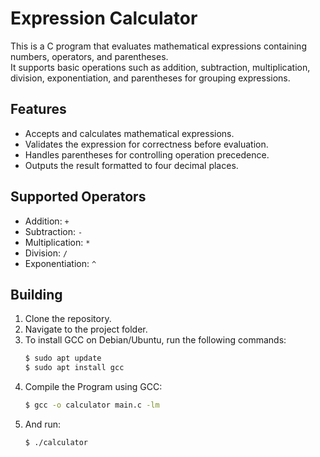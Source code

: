 # Expression Calculator

This is a C program that evaluates mathematical expressions containing numbers, operators, and parentheses.  
It supports basic operations such as addition, subtraction, multiplication, division, exponentiation, and parentheses for grouping expressions.

## Features

- Accepts and calculates mathematical expressions.
- Validates the expression for correctness before evaluation.
- Handles parentheses for controlling operation precedence.
- Outputs the result formatted to four decimal places.

## Supported Operators

- Addition: `+`
- Subtraction: `-`
- Multiplication: `*`
- Division: `/`
- Exponentiation: `^`

## Building

1. Clone the repository.
2. Navigate to the project folder.
3. To install GCC on Debian/Ubuntu, run the following commands:
    ```bash
    $ sudo apt update
    $ sudo apt install gcc
    ```
4. Compile the Program using GCC:
    ```bash
    $ gcc -o calculator main.c -lm
    ```
5. And run:
    ```bash
    $ ./calculator
    ```
